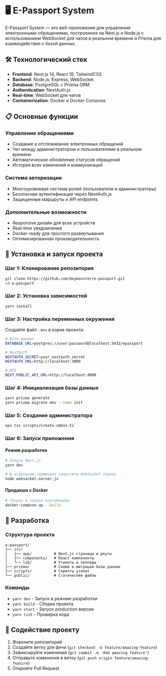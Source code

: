 # 🖥️ E-Passport System

E-Passport System — это веб-приложение для управления электронными обращениями, построенное на Next.js и Node.js с использованием WebSocket для чатов в реальном времени и Prisma для взаимодействия с базой данных.

## 🛠️ Технологический стек

- **Frontend**: Next.js 14, React 18, TailwindCSS
- **Backend**: Node.js, Express, WebSocket
- **Database**: PostgreSQL с Prisma ORM
- **Authentication**: NextAuth.js
- **Real-time**: WebSocket для чатов
- **Containerization**: Docker и Docker Compose

## 📋 Основные функции

### Управление обращениями
- Создание и отслеживание электронных обращений
- Чат между администратором и пользователями в реальном времени
- Автоматическое обновление статусов обращений
- История всех изменений и коммуникаций

### Система авторизации
- Многоуровневая система ролей (пользователи и администраторы)
- Безопасная аутентификация через NextAuth.js
- Защищенные маршруты и API endpoints

### Дополнительные возможности
- Responsive дизайн для всех устройств
- Real-time уведомления
- Docker-ready для простого развертывания
- Оптимизированная производительность

## 🚀 Установка и запуск проекта

### Шаг 1: Клонирование репозитория
```bash
git clone https://github.com/deymonster/e-passport.git
cd e-passport
```

### Шаг 2: Установка зависимостей
```bash
yarn install
```

### Шаг 3: Настройка переменных окружения
Создайте файл `.env` в корне проекта:
```bash
# База данных
DATABASE_URL=postgres://user:password@localhost:5432/epassport

# NextAuth
NEXTAUTH_SECRET=your_nextauth_secret
NEXTAUTH_URL=http://localhost:3000

# API
NEXT_PUBLIC_API_URL=http://localhost:4000
```

### Шаг 4: Инициализация базы данных
```bash
yarn prisma generate
yarn prisma migrate dev --name init
```

### Шаг 5: Создание администратора
```bash
npx tsx scripts/create-admin.ts
```

### Шаг 6: Запуск приложения

#### Режим разработки
```bash
# Запуск Next.js
yarn dev

# В отдельном терминале запустите WebSocket сервер
node websocket-server.js
```

#### Продакшн с Docker
```bash
# Сборка и запуск контейнеров
docker-compose up --build
```

## 📝 Разработка

### Структура проекта
```
e-passport/
├── src/
│   ├── app/          # Next.js страницы и роуты
│   ├── components/   # React компоненты
│   └── lib/          # Утилиты и хелперы
├── prisma/           # Схема и миграции базы данных
├── scripts/          # Скрипты утилит
└── public/           # Статические файлы
```

### Команды
- `yarn dev` - Запуск в режиме разработки
- `yarn build` - Сборка проекта
- `yarn start` - Запуск production версии
- `yarn lint` - Проверка кода

## 🤝 Содействие проекту

1. Форкните репозиторий
2. Создайте ветку для фичи (`git checkout -b feature/amazing-feature`)
3. Зафиксируйте изменения (`git commit -m 'Add amazing feature'`)
4. Отправьте изменения в ветку (`git push origin feature/amazing-feature`)
5. Откройте Pull Request
